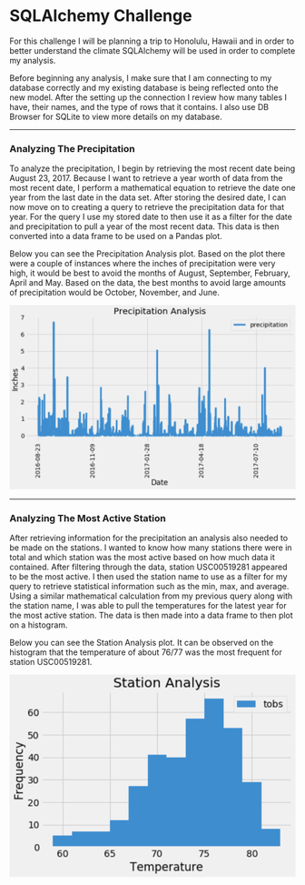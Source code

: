 # SQLAlchemy Challenge

For this challenge I will be planning a trip to Honolulu, Hawaii and in order to better understand the climate SQLAlchemy will be used in order to complete my analysis.

Before beginning any analysis, I make sure that I am connecting to my database correctly and my existing database is being reflected onto the new model. After the setting up the connection I review how many tables I have, their names, and the type of rows that it contains. I also use DB Browser for SQLite to view more details on my database. 

--- 

### Analyzing The Precipitation 

To analyze the precipitation, I begin by retrieving the most recent date being August 23, 2017. Because I want to retrieve a year worth of data from the most recent date, I perform a mathematical equation to retrieve the date one year from the last date in the data set. After storing the desired date, I can now move on to creating a query to retrieve the precipitation data for that year.  For the query I use my stored date to then use it as a filter for the date and precipitation to pull a year of the most recent data. This data is then converted into a data frame to be used on a Pandas plot.

Below you can see the Precipitation Analysis plot. Based on the plot there were a couple of instances where the inches of precipitation were very high, it would be best to avoid the months of August, September, February, April and May. Based on the data, the best months to avoid large amounts of precipitation would be October, November, and June.

![precipitation-analysis](images/prcp-analysis.png)

---

### Analyzing The Most Active Station

After retrieving information for the precipitation an analysis also needed to be made on the stations. I wanted to know how many stations there were in total and which station was the most active based on how much data it contained. After filtering through the data, station USC00519281 appeared to be the most active. I then used the station name to use as a filter for my query to retrieve statistical information such as the min, max, and average. Using a similar mathematical calculation from my previous query along with the station name, I was able to pull the temperatures for the latest year for the most active station. The data is then made into a data frame to then plot on a histogram.

Below you can see the Station Analysis plot. It can be observed on the histogram that the temperature of about 76/77 was the most frequent for station USC00519281. 

![station-analysis](images/station-analysis.png)

  

